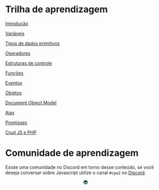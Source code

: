 # Trilha de aprendizagem

[Introdução](topics/introducao.md)

[Variáveis](topics/variaveis.md)

[Tipos de dados primitivos](topics/tipos.md)

[Operadores](topics/controle.md)

[Estruturas de controle](topics/controle.md)

[Funções](topics/funcoes.md)

[Eventos](topics/eventos.md)

[Objetos](topics/objetos.md)

[Document Object Model](topics/dom.md)

[Ajax](ajax.md)

[Promisses](promisses.md)

[Crud JS e PHP](crud.md)

# Comunidade de aprendizagem

Existe uma comunidade no Discord em torno desse conteúdo, 
se você deseja conversar sobre Javascript utilize o canal `#cpw2` no [Discord](https://discord.com/invite/C29cqvm).

<center><img src="imgs/logo.png" alt="Rodrigo Prestes Machado" width="3%" height="3%"></img></center>
